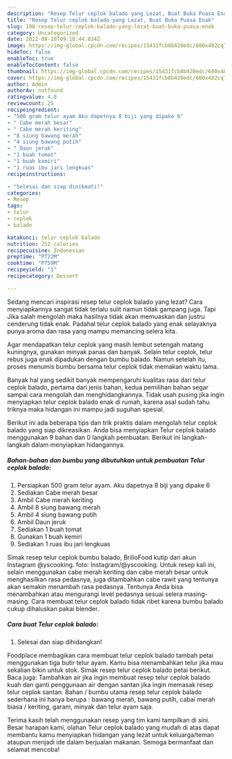 ```yaml
---
description: "Resep Telur ceplok balado yang Lezat, Buat Buka Puasa Enak"
title: "Resep Telur ceplok balado yang Lezat, Buat Buka Puasa Enak"
slug: 198-resep-telur-ceplok-balado-yang-lezat-buat-buka-puasa-enak
category: Uncategorized
date: 2022-08-10T09:18:44.834Z
image: https://img-global.cpcdn.com/recipes/15431fcb8b420edc/680x482cq70/telur-ceplok-balado-foto-resep-utama.jpg
hideToc: false
enableToc: true
enableTocContent: false
thumbnail: https://img-global.cpcdn.com/recipes/15431fcb8b420edc/680x482cq70/telur-ceplok-balado-foto-resep-utama.jpg
cover: https://img-global.cpcdn.com/recipes/15431fcb8b420edc/680x482cq70/telur-ceplok-balado-foto-resep-utama.jpg
author: Admin
authorAv: notfound
ratingvalue: 4.8
reviewcount: 25
recipeingredient:
- "500 gram telur ayam Aku dapetnya 8 biji yang dipake 6"
- " Cabe merah besar"
- " Cabe merah keriting"
- "8 siung bawang merah"
- "4 siung bawang putih"
- " Daun jeruk"
- "1 buah tomat"
- "1 buah kemiri"
- "1 ruas ibu jari lengkuas"
recipeinstructions:

- "Selesai dan siap dinikmati!"
categories:
- Resep
tags:
- telur
- ceplok
- balado

katakunci: telur ceplok balado 
nutrition: 252 calories
recipecuisine: Indonesian
preptime: "PT22M"
cooktime: "PT59M"
recipeyield: "1"
recipecategory: Dessert

---
```



Sedang mencari inspirasi resep telur ceplok balado yang lezat? Cara menyiapkannya sangat tidak terlalu sulit namun tidak gampang juga. Tapi Jika salah mengolah maka hasilnya tidak akan memuaskan dan justru cenderung tidak enak. Padahal telur ceplok balado yang enak selayaknya punya aroma dan rasa yang mampu memancing selera kita.


Agar mendapatkan telur ceplok yang masih lembut setengah matang kuningnya, gunakan minyak panas dan banyak. Selain telur ceplok, telur rebus juga enak dipadukan dengan bumbu balado. Namun setelah itu, proses menumis bumbu bersama telur ceplok tidak memakan waktu lama.

Banyak hal yang sedikit banyak mempengaruhi kualitas rasa dari telur ceplok balado, pertama dari jenis bahan, kedua pemilihan bahan segar sampai cara mengolah dan menghidangkannya. Tidak usah pusing jika ingin menyiapkan telur ceplok balado enak di rumah, karena asal sudah tahu triknya maka hidangan ini mampu jadi suguhan spesial.


Berikut ini ada beberapa tips dan trik praktis dalam mengolah telur ceplok balado yang siap dikreasikan. Anda bisa menyiapkan Telur ceplok balado menggunakan 9 bahan dan 0 langkah pembuatan. Berikut ini langkah-langkah dalam menyiapkan hidangannya.

<!--inarticleads1-->

##### Bahan-bahan dan bumbu yang dibutuhkan untuk pembuatan Telur ceplok balado:

1. Persiapkan 500 gram telur ayam. Aku dapetnya 8 biji yang dipake 6
1. Sediakan  Cabe merah besar
1. Ambil  Cabe merah keriting
1. Ambil 8 siung bawang merah
1. Ambil 4 siung bawang putih
1. Ambil  Daun jeruk
1. Sediakan 1 buah tomat
1. Gunakan 1 buah kemiri
1. Sediakan 1 ruas ibu jari lengkuas


Simak resep telur ceplok bumbu balado, BrilioFood kutip dari akun Instagram @yscooking. foto: Instagram/@yscooking. Untuk resep kali ini, selain menggunakan cabe merah keriting dan cabe merah besar untuk menghasilkan rasa pedasnya, juga ditambahkan cabe rawit yang tentunya akan semakin menambah rasa pedasnya. Tentunya Anda bisa menambahkan atau mengurangi level pedasnya sesuai selera masing-masing. Cara membuat telur ceplok balado tidak ribet karena bumbu balado cukup dihaluskan pakai blender. 

<!--inarticleads2-->

##### Cara buat Telur ceplok balado:


1. Selesai dan siap dihidangkan!

Foodplace membagikan cara membuat telur ceplok balado tambah petai menggunakan tiga butir telur ayam. Kamu bisa menambahkan telur jika mau sekalian bikin untuk stok. Simak resep telur ceplok balado petai berikut. Baca juga: Tambahkan air jika ingin membuat resep telur ceplok balado kuah dan ganti penggunaan air dengan santan jika ingin memasak resep telur ceplok santan. Bahan / bumbu utama resep telur ceplok balado sederhana ini hanya berupa : bawang merah, bawang putih, cabai merah biasa / keriting, garam, minyak dan telur ayam saja. 

Terima kasih telah menggunakan resep yang tim kami tampilkan di sini. Besar harapan kami, olahan Telur ceplok balado yang mudah di atas dapat membantu kamu menyiapkan hidangan yang lezat untuk keluarga/teman ataupun menjadi ide dalam berjualan makanan. Semoga bermanfaat dan selamat mencoba!
